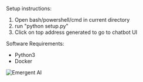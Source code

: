 Setup instructions:

1. Open bash/powershell/cmd in current directory
2. run "python setup.py"
3. Click on top address generated to go to chatbot UI

Software Requirements:
- Python3
- Docker


![Emergent AI](https://github.com/user-attachments/assets/0c899c3a-af67-4479-a307-aae71d06b5ca)
